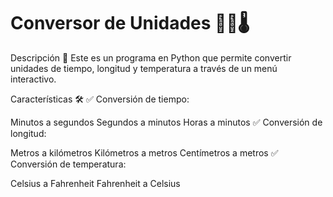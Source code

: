 # Conversor de Unidades 🔢📏🌡️
Descripción 📌
Este es un programa en Python que permite convertir unidades de tiempo, longitud y temperatura a través de un menú interactivo.

Características 🛠️
✅ Conversión de tiempo:

Minutos a segundos
Segundos a minutos
Horas a minutos
✅ Conversión de longitud:

Metros a kilómetros
Kilómetros a metros
Centímetros a metros
✅ Conversión de temperatura:

Celsius a Fahrenheit
Fahrenheit a Celsius
